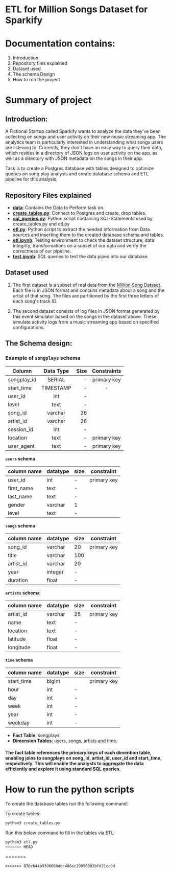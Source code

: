 # ETL for Million Songs Dataset for Sparkify
# Documentation contains:
1. Introduction
2. Repository files explained
3. Dataset used
4. The schema Design
5. How to run the project

# Summary of project
## Introduction:

A Fictional Startup called Sparkify wants to analyze the data they've been collecting on songs and user activity on their new music streaming app. The analytics team is particularly interested in understanding what songs users are listening to. Currently, they don't have an easy way to query their data, which resides in a directory of JSON logs on user activity on the app, as well as a directory with JSON metadata on the songs in their app.

Task is to create a Postgres database with tables designed to optimize queries on song play analysis and create database schema and ETL pipeline for this analysis.

## Repository Files explained


* **[data](data)**: Contains the Data to Perform task on. 
* **[create_tables.py](create_tables.py)**: Connect to Postgres and create, drop tables.
* **[sql_queries.py](sql_queries.py)**: Python script containing SQL-Statements used by create_tables.py and etl.py
* **[etl.py](etl.py)**: Python script to extract the needed information from Data sources and inserting them to the created database schema and tables.
* **[etl.ipynb](etl.ipynb)**: Testing environment to check the dataset structure, data integrity, transformations on a subset of our data and verify the correctness of our pipeline.
* **[test.ipynb](test.ipynb)**: SQL queries to test the data piped into our database.


## Dataset used

1. The first dataset is a subset of real data from the [Million Song Dataset](http://millionsongdataset.com/). Each file is in JSON format and contains metadata about a song and the artist of that song. The files are partitioned by the first three letters of each song's track ID.

2. The second dataset consists of log files in JSON format generated by this event simulator based on the songs in the dataset above. These simulate activity logs from a music streaming app based on specified configurations.


## The Schema design:

### Example of **`songplays` schema**


| Column        | Data Type     | Size  |Constraints|
| ------------- |:-------------:| -----:|:---------:|
| songplay_id   | SERIAL        | -     |primary key|
| start_time    | TIMESTAMP        | -     |      -    |
| user_id   | int        | -     |           |
| level   | text        | -     |           |
| song_id   | varchar        | 26    |           |
| artist_id   | varchar        | 26     |           |
| session_id   | int        | -     |           |
| location   | text        | -     |primary key|
| user_agent   | text        | -     |primary key|


**`users` schema**

| column name | datatype | size | constraint|
|-------------|----------|------|-----------|
| user_id     |int       |-     |primary key|
| first_name  |text      |-     ||
| last_name   |text      |-     ||
| gender      |varchar   |1     ||
| level       |text      |-     ||

**`songs` schema**

| column name | datatype | size | constraint|
|-------------|----------|------|-----------|
| song_id     |varchar   |20    |primary key|
| title       |varchar      |100     ||
| artist_id   |varchar   |20    ||
| year        |integer       |-     ||
| duration    |float     |-     ||

**`artists` schema**

| column name | datatype | size | constraint|
|-------------|----------|------|-----------|
| artist_id   |varchar   |25    |primary key|
| name        |text      |-     ||
| location    |text      |-     ||
| latitude    |float     |-     ||
| longitude   |float     |-     ||

**`time` schema**

| column name | datatype | size | constraint|
|-------------|----------|------|-----------|
| start_time  |bigint    |      |primary key|
| hour        |int       |-     ||
| day         |int       |-     ||
| week        |int       |-     ||
| year        |int       |-     ||
| weekday     |int       |-     ||


* **Fact Table**: songplays
* **Dimension Tables**: users, songs, artists and time.
#### The fact table references the primary keys of each dimention table, enabling joins to songplays on song_id, artist_id, user_id and start_time, respectively. This will enable the analysts to aggregate the data efficiently and explore it using standard SQL queries.

# How to run the python scripts

To create the database tables run the following command:

To create tables:
```bash
python3 create_tables.py
```
Run this below command to fill in the tables via ETL:
```bash
python3 etl.py
<<<<<<< HEAD
```
=======
```
>>>>>>> 870cb44b9396608ddc486ec29056002bfd21cc9d
